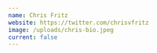 ```yaml
---
name: Chris Fritz
website: https://twitter.com/chrisvfritz
image: /uploads/chris-bio.jpeg
current: false
---
```

